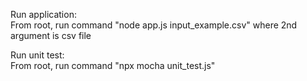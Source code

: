 Run application:  
From root, run command "node app.js input_example.csv" where 2nd argument is csv file   

Run unit test:  
From root, run command "npx mocha unit_test.js"  
